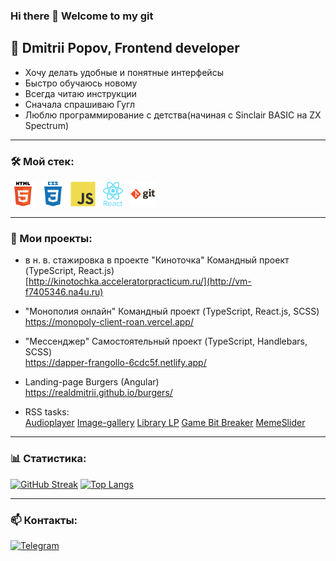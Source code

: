### Hi there 👋   Welcome to my git 
## &#128640; Dmitrii Popov, Frontend developer

- Хочу делать удобные и понятные интерфейсы
- Быстро обучаюсь новому
- Всегда читаю инструкции
- Сначала спрашиваю Гугл
- Люблю программирование с детства(начиная с Sinclair BASIC на ZX Spectrum)

---
### &#128736; Мой стек:
<img src="https://github.com/devicons/devicon/blob/master/icons/html5/html5-original-wordmark.svg" title="HTML5" alt="HTML5" width="40" height="40"/>&nbsp;
<img src="https://github.com/devicons/devicon/blob/master/icons/css3/css3-plain-wordmark.svg" title="CSS3" alt="CSS3" width="40" height="40"/>&nbsp;
<img src="https://github.com/devicons/devicon/blob/master/icons/javascript/javascript-original.svg" title="JavaScript" alt="JavaScript" width="40" height="40"/>&nbsp;
<img src="https://github.com/devicons/devicon/blob/master/icons/react/react-original-wordmark.svg" title="React" alt="React" width="40" height="40"/>&nbsp;
<img src="https://github.com/devicons/devicon/blob/master/icons/git/git-original-wordmark.svg" title="Git" alt="Git" width="40" height="40"/>

---
### &#127919; Мои проекты:
- в н. в. cтажировка в проекте "Киноточка" Командный проект (TypeScript, React.js)  
[http://kinotochka.acceleratorpracticum.ru/](http://vm-f7405346.na4u.ru)

- "Монополия онлайн" Командный проект (TypeScript, React.js, SCSS)  
https://monopoly-client-roan.vercel.app/

- "Мессенджер" Самостоятельный проект (TypeScript, Handlebars, SCSS)  
https://dapper-frangollo-6cdc5f.netlify.app/

- Landing-page Burgers (Angular)  
https://realdmitrii.github.io/burgers/

- RSS tasks:  
  [Audioplayer](https://rolling-scopes-school.github.io/realdmitrii-JSFEPRESCHOOL2023Q2/library/) [Image-gallery](https://rolling-scopes-school.github.io/realdmitrii-JSFEPRESCHOOL2023Q2/image-gallery/) [Library LP](https://rolling-scopes-school.github.io/realdmitrii-JSFEPRESCHOOL2023Q2/library/) [Game Bit Breaker](https://rolling-scopes-school.github.io/realdmitrii-JSFEPRESCHOOL2023Q2/game/) [MemeSlider](https://realdmitrii.github.io/cssMemeSlider/cssMemeSlider/)

---



### 📊  Статистика:

[![GitHub Streak](http://github-readme-streak-stats.herokuapp.com?user=realdmitrii)](https://git.io/streak-stats)
[![Top Langs](https://github-readme-stats.vercel.app/api/top-langs/?username=realdmitrii&layout=compact)](https://github.com/anuraghazra/github-readme-stats)
<div>

---

### 📫 Контакты:
[![Telegram](https://img.shields.io/badge/Telegram-blue?logo=telegram&logoColor=white)](https://t.me/realdmitrii)

<!--
**realdmitrii/realdmitrii** is a ✨ _special_ ✨ repository because its `README.md` (this file) appears on your GitHub profile.

Here are some ideas to get you started:

- 🔭 I’m currently working on ...
- 🌱 I’m currently learning ...
- 👯 I’m looking to collaborate on ...
- 🤔 I’m looking for help with ...
- 💬 Ask me about ...
- 📫 How to reach me: ...
- 😄 Pronouns: ...
- ⚡ Fun fact: ...
-->
